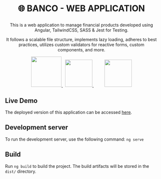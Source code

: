 <h1> <p align="center"> 🌐 BANCO - WEB APPLICATION </p></h1> 

<p align="center"> This is a web application to manage financial products developed using Angular, TailwindCSS, SASS & Jest for Testing. </p>
  <p align="center"> It follows a scalable file structure, implements lazy loading, adheres to best practices, utilizes custom validators for reactive forms, custom components, and more. 
  </p>

<p align="center">
    <a href="https://angular.io/" target="_blank">
        <img src="https://blog.ninja-squad.com/assets/images/angular_gradient.png" width="100px" height="100px" />
    </a>
  &nbsp
  <a href="https://tailwindcss.com/" target="_blank" style="margin-right: 20px;">
        <img src="https://santrikoding.com/storage/categories/df6e5b68-ccbd-4c14-9eec-89789e546da3.webp" width="auto" height="90px" />
    </a>
  &nbsp
  &nbsp
  <a href="https://sass-lang.com/" target="_blank">
        <img src="https://sass-lang.com/assets/img/styleguide/seal-color.png" width="auto" height="90px" />
    </a>
</p>

## Live Demo

The deployed version of this application can be accessed [here](https://keola-assesment.vercel.app/tasks). 

## Development server
To run the development server, use the following command: `ng serve`

## Build

Run `ng build` to build the project. The build artifacts will be stored in the `dist/` directory.



